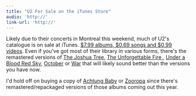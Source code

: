 ```yaml
---
title: "U2 For Sale on the iTunes Store"
audio: 'http://'
link-url: 'http://'
---
```

<p>Likely due to their concerts in Montreal this weekend, much of U2's catalogue is on sale at iTunes. <a href="http://click.linksynergy.com/fs-bin/stat?id=6PFrOqNV4B8&offerid=146261&type=3&subid=0&tmpid=1826&RD_PARM1=http%253A%252F%252Fitunes.apple.com%252Fca%252Fartist%252Fu2%252Fid78500%253Fuo%253D4%2526partnerId%253D30" target="itunes_store">$7.99 albums, $0.69 songs and $0.99 videos</a>. Even if you've got most of their library in various forms, there's the remastered versions of <a href="http://click.linksynergy.com/fs-bin/stat?id=6PFrOqNV4B8&offerid=146261&type=3&subid=0&tmpid=1826&RD_PARM1=http%253A%252F%252Fitunes.apple.com%252Fca%252Falbum%252Fthe-joshua-tree-remastered%252Fid267826054%253Fuo%253D4%2526partnerId%253D30" target="itunes_store">The Joshua Tree</a>, <a href="http://click.linksynergy.com/fs-bin/stat?id=6PFrOqNV4B8&offerid=146261&type=3&subid=0&tmpid=1826&RD_PARM1=http%253A%252F%252Fitunes.apple.com%252Fca%252Falbum%252Fthe-unforgettable-fire-remastered%252Fid336364089%253Fuo%253D4%2526partnerId%253D30" target="itunes_store">The Unforgettable Fire </a>, <a href="http://click.linksynergy.com/fs-bin/stat?id=6PFrOqNV4B8&offerid=146261&type=3&subid=0&tmpid=1826&RD_PARM1=http%253A%252F%252Fitunes.apple.com%252Fca%252Falbum%252Funder-blood-red-sky-live-remastered%252Fid291734214%253Fuo%253D4%2526partnerId%253D30" target="itunes_store">Under a Blood Red Sky</a>, <a href="http://click.linksynergy.com/fs-bin/stat?id=6PFrOqNV4B8&offerid=146261&type=3&subid=0&tmpid=1826&RD_PARM1=http%253A%252F%252Fitunes.apple.com%252Fca%252Falbum%252Foctober-remastered%252Fid285461110%253Fuo%253D4%2526partnerId%253D30" target="itunes_store">October</a> or <a href="http://click.linksynergy.com/fs-bin/stat?id=6PFrOqNV4B8&offerid=146261&type=3&subid=0&tmpid=1826&RD_PARM1=http%253A%252F%252Fitunes.apple.com%252Fca%252Falbum%252Fwar-remastered%252Fid285461734%253Fuo%253D4%2526partnerId%253D30" target="itunes_store">War</a> that will likely sound better than the versions you have now.</p>
<p>I'd hold off on buying a copy of <a href="http://click.linksynergy.com/fs-bin/stat?id=6PFrOqNV4B8&offerid=146261&type=3&subid=0&tmpid=1826&RD_PARM1=http%253A%252F%252Fitunes.apple.com%252Fca%252Falbum%252Fachtung-baby%252Fid368713%253Fuo%253D4%2526partnerId%253D30" target="itunes_store">Achtung Baby</a> or <a href="http://click.linksynergy.com/fs-bin/stat?id=6PFrOqNV4B8&offerid=146261&type=3&subid=0&tmpid=1826&RD_PARM1=http%253A%252F%252Fitunes.apple.com%252Fca%252Falbum%252Fzooropa%252Fid373513%253Fuo%253D4%2526partnerId%253D30" target="itunes_store">Zooropa</a> since there's remastered/repackaged versions of those albums coming out this year.</p>
